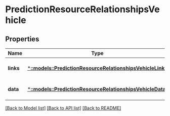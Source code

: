 # PredictionResourceRelationshipsVehicle

## Properties
Name | Type | Description | Notes
------------ | ------------- | ------------- | -------------
**links** | [***::models::PredictionResourceRelationshipsVehicleLinks**](PredictionResource_relationships_vehicle_links.md) |  | [optional] [default to null]
**data** | [***::models::PredictionResourceRelationshipsVehicleData**](PredictionResource_relationships_vehicle_data.md) |  | [optional] [default to null]

[[Back to Model list]](../README.md#documentation-for-models) [[Back to API list]](../README.md#documentation-for-api-endpoints) [[Back to README]](../README.md)


